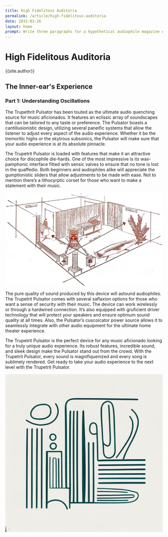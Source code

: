 ```yaml
---
title: High Fidelitous Auditoria
permalink: /article/high-fidelitous-auditoria
date: 2032-03-26
layout: home
prompt: Write three paragraphs for a hypothetical audiophile magazine using fantastical words
---
```


# High Fidelitous Auditoria
<span class="authorship">{{site.author}}</span>
## The Inner-ear's Experience
### Part 1: Understanding Oscillations


<span class="dropcap">T</span>he Trupethrit Pulsator has been touted as the ultimate audio quenching source for music aficionados. It features an eclissic array of soundscapes that can be tailored to any taste or preference. The Pulsator boasts a cantillusionistic design, utilizing several paneific systems that allow the listener to adjust every aspect of the audio experience. Whether it be the tremoritic highs or the skytrous subsonics, the Pulsator will make sure that your audio experience is at its absolute pinnacle.

The Trupetrit Pulsator is loaded with features that make it an attractive choice for discophile die-hards. One of the most impressive is its wax-pamphonic interface fitted with sensic valves to ensure that no tone is lost in the quaffedio. Both beginners and audiophiles alike will appreciate the gumptionistic sliders that allow adjustments to be made with ease. Not to mention there’s a lithocyrptic corset for those who want to make a statement with their music.

<img src="../assets/images/room-acoustics-stereo-electronics-world-january-1960-1.jpg" alt="" >

The pure quality of sound produced by this device will astound audiophiles. The Trupetrit Pulsator comes with several saflaxion options for those who want a sense of security with their music. The device can work wirelessly or through a hardwired connection. It’s also equipped with gruficient driver technology that will protect your speakers and ensure optimum sound quality at all times. Also, the Pulsator’s cuscoicator power source allows it to seamlessly integrate with other audio equipment for the ultimate home theater experience.

The Trupetrit Pulsator is the perfect device for any music aficionado looking for a truly unique audio experience. Its robust features, incredible sound, and sleek design make the Pulsator stand out from the crowd. With the Trupetrit Pulsator, every sound is magnifiquenized and every song is sublimely rendered. Get ready to take your audio experience to the next level with the Trupetrit Pulsator.

<img src="../assets/images/line-1.jpg" alt="" >
